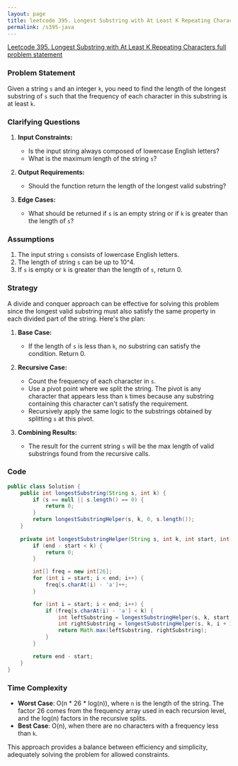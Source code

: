 ```yaml
---
layout: page
title: leetcode 395. Longest Substring with At Least K Repeating Characters
permalink: /s395-java
---
```

[Leetcode 395. Longest Substring with At Least K Repeating Characters full problem statement](https://algoadvance.github.io/algoadvance/l395)
### Problem Statement

Given a string `s` and an integer `k`, you need to find the length of the longest substring of `s` such that the frequency of each character in this substring is at least `k`.

### Clarifying Questions

1. **Input Constraints:**
   - Is the input string always composed of lowercase English letters?
   - What is the maximum length of the string `s`?

2. **Output Requirements:**
   - Should the function return the length of the longest valid substring?

3. **Edge Cases:**
   - What should be returned if `s` is an empty string or if `k` is greater than the length of `s`?

### Assumptions
1. The input string `s` consists of lowercase English letters.
2. The length of string `s` can be up to 10^4.
3. If `s` is empty or `k` is greater than the length of `s`, return 0.

### Strategy

A divide and conquer approach can be effective for solving this problem since the longest valid substring must also satisfy the same property in each divided part of the string. Here's the plan:

1. **Base Case:**
   - If the length of `s` is less than `k`, no substring can satisfy the condition. Return 0.

2. **Recursive Case:**
   - Count the frequency of each character in `s`.
   - Use a pivot point where we split the string. The pivot is any character that appears less than `k` times because any substring containing this character can't satisfy the requirement. 
   - Recursively apply the same logic to the substrings obtained by splitting `s` at this pivot.

3. **Combining Results:**
   - The result for the current string `s` will be the max length of valid substrings found from the recursive calls.

### Code

```java
public class Solution {
    public int longestSubstring(String s, int k) {
        if (s == null || s.length() == 0) {
            return 0;
        }
        return longestSubstringHelper(s, k, 0, s.length());
    }
    
    private int longestSubstringHelper(String s, int k, int start, int end) {
        if (end - start < k) {
            return 0;
        }

        int[] freq = new int[26];
        for (int i = start; i < end; i++) {
            freq[s.charAt(i) - 'a']++;
        }

        for (int i = start; i < end; i++) {
            if (freq[s.charAt(i) - 'a'] < k) {
                int leftSubstring = longestSubstringHelper(s, k, start, i);
                int rightSubstring = longestSubstringHelper(s, k, i + 1, end);
                return Math.max(leftSubstring, rightSubstring);
            }
        }

        return end - start;
    }
}
```

### Time Complexity

- **Worst Case**: O(n * 26 * log(n)), where `n` is the length of the string. The factor 26 comes from the frequency array used in each recursion level, and the log(n) factors in the recursive splits.
- **Best Case**: O(n), when there are no characters with a frequency less than `k`.

This approach provides a balance between efficiency and simplicity, adequately solving the problem for allowed constraints.